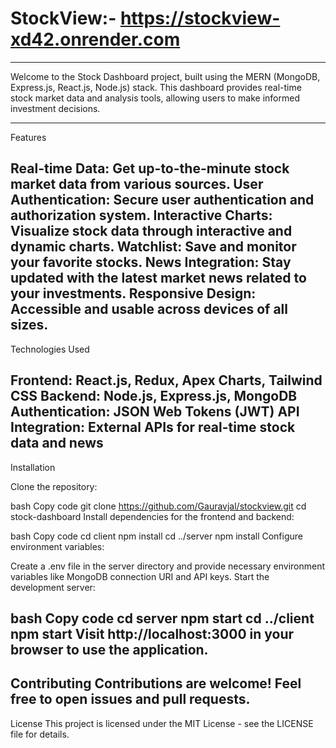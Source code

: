 
# StockView:- https://stockview-xd42.onrender.com
------------------------------------------------------------------------------
Welcome to the Stock Dashboard project, built using the MERN (MongoDB, Express.js, React.js, Node.js) stack. This dashboard provides real-time stock market data and analysis tools, allowing users to make informed investment decisions.

------------------------------------------------------------------------------
Features

Real-time Data: Get up-to-the-minute stock market data from various sources.
User Authentication: Secure user authentication and authorization system.
Interactive Charts: Visualize stock data through interactive and dynamic charts.
Watchlist: Save and monitor your favorite stocks.
News Integration: Stay updated with the latest market news related to your investments.
Responsive Design: Accessible and usable across devices of all sizes.
------------------------------------------------------------------------------
Technologies Used

Frontend: React.js, Redux, Apex Charts, Tailwind CSS
Backend: Node.js, Express.js, MongoDB
Authentication: JSON Web Tokens (JWT)
API Integration: External APIs for real-time stock data and news
------------------------------------------------------------------------------
Installation

Clone the repository:

bash
Copy code
git clone https://github.com/Gauravjal/stockview.git
cd stock-dashboard
Install dependencies for the frontend and backend:

bash
Copy code
cd client
npm install
cd ../server
npm install
Configure environment variables:

Create a .env file in the server directory and provide necessary environment variables like MongoDB connection URI and API keys.
Start the development server:

bash
Copy code
cd server
npm start
cd ../client
npm start
Visit http://localhost:3000 in your browser to use the application.
----------------------------------------------------------------------------------------------
Contributing
Contributions are welcome! Feel free to open issues and pull requests.
----------------------------------------------------------------------------------------------

License
This project is licensed under the MIT License - see the LICENSE file for details.


